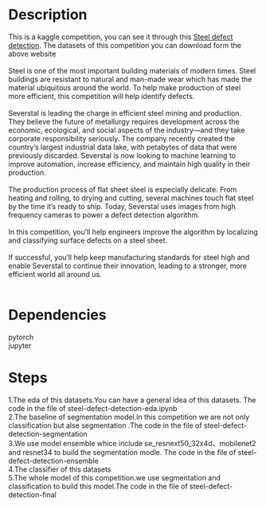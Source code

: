 # Description
This is a kaggle competition, you can see it through this [Steel defect detection](https://www.kaggle.com/c/severstal-steel-defect-detection). The datasets of this competition you can download form the above website<br><br>
Steel is one of the most important building materials of modern times. Steel buildings are resistant to natural and man-made wear which has made the material ubiquitous around the world. To help make production of steel more efficient, this competition will help identify defects.<br><br>
Severstal is leading the charge in efficient steel mining and production. They believe the future of metallurgy requires development across the economic, ecological, and social aspects of the industry—and they take corporate responsibility seriously. The company recently created the country’s largest industrial data lake, with petabytes of data that were previously discarded. Severstal is now looking to machine learning to improve automation, increase efficiency, and maintain high quality in their production.<br><br>
The production process of flat sheet steel is especially delicate. From heating and rolling, to drying and cutting, several machines touch flat steel by the time it’s ready to ship. Today, Severstal uses images from high frequency cameras to power a defect detection algorithm.<br><br>
In this competition, you’ll help engineers improve the algorithm by localizing and classifying surface defects on a steel sheet.<br><br>
If successful, you’ll help keep manufacturing standards for steel high and enable Severstal to continue their innovation, leading to a stronger, more efficient world all around us.<br><br>
# Dependencies
pytorch <br>
jupyter <br>

# Steps
1.The eda of this datasets.You can have a general idea of this datasets. The code in the file of steel-defect-detection-eda.ipynb <br>
2.The baseline of segmentation model.In this competition we are not only classification but alse segmentation .The code in the file of steel-defect-detection-segmentation <br>
3.We use model ensemble whice include se_resnext50_32x4d、mobilenet2 and resnet34 to build the segmentation modle. The code in the file of steel-defect-detection-ensemble <br>
4.The classifier of this datasets <br>
5.The whole model of this competition.we use segmentation and classification to build this model.The code in the file of steel-defect-detection-final <br>
